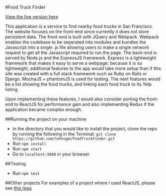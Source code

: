 #Food Truck Finder

[View the live version here](https://foodtruckfinderapp.herokuapp.com/)

This application is a service to find nearby food trucks in San Francisco. The website focuses on the front-end since currently it does not store persistent data. The front-end is built with JQuery and Webpack. Webpack enables the codebase to be seperated into modules and bundles the Javascript into a single .js file allowing users to make a single network request to get all the Javascript required to run the page. The back-end is served by Node.js and the ExpressJS framework. Express is a lightweight framework that makes it easy to serve a webpage; because it is so lightweight, additional features to the app would take more setup than if this site was created with a full stack framework such as Ruby on Rails or Django. MochaJS + phantomJS is used for testing. The next features would be a list showing the food trucks, and linking each food truck to its Yelp listing.

Upon implementing these features, I would also consider porting the front-end to ReactJS for performance gain and also implementing Redux if the application became complex enough.

##Running the project on your machine

- In the directory that you would like to install the project, clone the repo by running the following in the Terminal: ``git clone https://github.com/tehnuge/FoodTruckFinder.git``
- Run ``npm install``
- Run ``npm start``
- Go to ``localhost:5000`` in your browser.

##Testing
- Run ``npm test``

##Other projects
For examples of a project where I used ReactJS, please see [this repo](https://github.com/tehnuge/FruitExchange)

